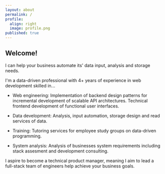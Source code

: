 ```yaml
---
layout: about
permalink: /
profile:
  align: right
  image: profile.png
published: true
---
```



## Welcome!

I can help your business automate its' data input, analysis and storage needs.


I'm a data-driven professional with 4+ years of experience in web development skilled in...

- Web engineering:  Implementation of backend design patterns for incremental development of scalable API architectures. Technical frontend development of functional user interfaces.

- Data development: Analysis, input automation, storage design and read services of data.

- Training: Tutoring services for employee study groups on data-driven programming.

- System analysis: Analysis of businesses system requirements including stack assesment and development consulting.


I aspire to become a technical product manager, meaning I aim to lead a full-stack team of engineers help achieve your business goals. 

